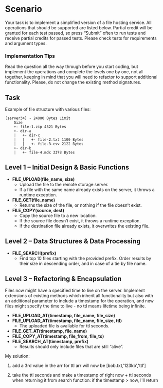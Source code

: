 # Scenario

Your task is to implement a simplified version of a file hosting service.
All operations that should be supported are listed below. Partial credit will be granted for each test passed, so
press “Submit” often to run tests and receive partial credits for passed tests. Please check tests for requirements
and argument types.

### Implementation Tips

Read the question all the way through before you start coding, but implement the operations and complete the
levels one by one, not all together, keeping in mind that you will need to refactor to support additional functionality.
Please, do not change the existing method signatures.

## Task

Example of file structure with various files:

```plaintext
[server34] - 24000 Bytes Limit
    Size
    +- file-1.zip 4321 Bytes
    +- dir-a
    |   +- dir-c
    |   |   +- file-2.txt 1100 Bytes
    |   |   +- file-3.csv 2122 Bytes
    +- dir-b
    |   +- file-4.mdx 3378 Bytes
```

## Level 1 – Initial Design & Basic Functions

- **FILE_UPLOAD(file_name, size)**
  - Upload the file to the remote storage server.
  - If a file with the same name already exists on the server, it throws a runtime exception.
- **FILE_GET(file_name)**
  - Returns the size of the file, or nothing if the file doesn’t exist.
- **FILE_COPY(source, dest)**
  - Copy the source file to a new location.
  - If the source file doesn’t exist, it throws a runtime exception.
  - If the destination file already exists, it overwrites the existing file.

## Level 2 – Data Structures & Data Processing

- **FILE_SEARCH(prefix)**
  - Find top 10 files starting with the provided prefix. Order results by their size in descending order, and in case of a tie by file name.

## Level 3 – Refactoring & Encapsulation

Files now might have a specified time to live on the server. Implement extensions of existing methods which inherit all functionality but also with an additional parameter to include a timestamp for the operation, and new files might specify the time to live - no ttl means lifetime being infinite.

- **FILE_UPLOAD_AT(timestamp, file_name, file_size)**
- **FILE_UPLOAD_AT(timestamp, file_name, file_size, ttl)**
  - The uploaded file is available for ttl seconds.
- **FILE_GET_AT(timestamp, file_name)**
- **FILE_COPY_AT(timestamp, file_from, file_to)**
- **FILE_SEARCH_AT(timestamp, prefix)**
  - Results should only include files that are still “alive”.

My solution:
1. add a 3rd value in the arr for ttl
arr will now be [bob.txt,'123kb','ttl']

2. take the ttl seconds and make a timestamp of right now + ttl seconds
when returning it from search function: if the timestamp > now, I'll return 